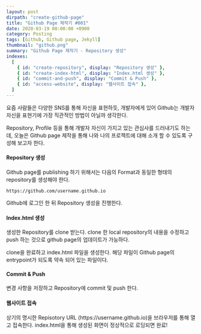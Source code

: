 ```yaml
---
layout: post
dirpath: "create-github-page"
title: "Github Page 제작기 #001"
date: 2020-03-19 00:00:00 +0900
category: Posting
tags: [Github, Github page, Jekyll]
thumbnail: "github.png"
summary: "Github Page 제작기 - Repository 생성"
indexes:
  [
    { id: "create-repository", display: "Repository 생성" },
    { id: "create-index-html", display: "Index.html 생성" },
    { id: "commit-and-push", display: "Commit & Push" },
    { id: "access-website", display: "웹사이트 접속" },
  ]
---
```


요즘 사람들은 다양한 SNS를 통해 자신을 표현하듯, 개발자에게 있어 Github는 개발자 자신을 표현기에 가장 직관적인 방법이 아닐까 생각한다.

Repository, Profile 등을 통해 개발자 자신이 가지고 있는 관심사를 드러내기도 하는데, 오늘은 Github page 제작을 통해 나와 나의 프로젝트에 대해 소개 할 수 있도록 구성해 보고자 한다.

<h4 id="create-repository">Repository 생성</h4>
Github page를 publishing 하기 위해서는 다음의 Format과 동일한 형태의 repository를 생성해야 한다.

```
https://github.com/username.github.io
```

Github에 로그인 한 뒤 Repository 생성을 진행한다.

<h4 id="create-index-html">Index.html 생성</h4>
생성한 Repository를 clone 받는다. clone 한 local repository의 내용을 수정하고 push 하는 것으로 github page의 업데이트가 가능하다.

clone을 완료하고 index.html 파일을 생성한다. 해당 파일이 Github page의 entrypoint가 되도록 약속 되어 있는 파일이다.

<h4 id="commit-and-push">Commit & Push</h4>
변경 사항을 저장하고 Repository에 commit 및 push 한다.

<h4 id="access-website">웹사이트 접속</h4>
상기의 명시한 Repisotory URL (https://username.github.io)을 브라우저를 통해 열고 접속한다.
index.html을 통해 생성된 화면이 정상적으로 로딩되면 완료!
